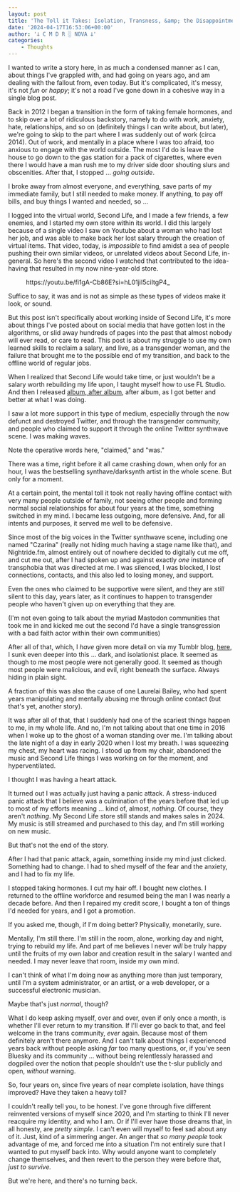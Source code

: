 ```yaml
---
layout: post
title: 'The Toll it Takes: Isolation, Transness, &amp; the Disappointment That Are Other People'
date: '2024-04-17T16:53:06+00:00'
author: '𐕣 C M D R ░ NOVA 𐕣'
categories:
    - Thoughts
---
```


<!-- wp:paragraph -->
<p>I wanted to write a story here, in as much a condensed manner as I can, about things I've grappled with, and had going on years ago, and am dealing with the fallout from, even today. But it's complicated, it's messy, it's not <em>fun</em> or <em>happy</em>; it's not a road I've gone down in a cohesive way in a single blog post.</p>
<!-- /wp:paragraph -->

<!-- wp:paragraph -->
<p>Back in 2012 I began a transition in the form of taking female hormones, and to skip over a lot of ridiculous backstory, namely to do with work, anxiety, hate, relationships, and so on (definitely things I can write about, but later), we're going to skip to the part where I was suddenly out of work (circa 2014). Out of work, and mentally in a place where I was too afraid, too anxious to engage with the world outside. The most I'd do is leave the house to go down to the gas station for a pack of cigarettes, where even there I would have a man rush me to my driver side door shouting slurs and obscenities. After that, I stopped ... <em>going outside</em>.</p>
<!-- /wp:paragraph -->

<!-- wp:paragraph -->
<p>I broke away from almost everyone, and everything, save parts of my immediate family, but I still needed to make money. If anything, to pay off bills, and buy things I wanted and needed, so ...</p>
<!-- /wp:paragraph -->

<!-- wp:paragraph -->
<p>I logged into the virtual world, Second Life, and I made a few friends, a few enemies, and I started my own store within its world. I did this largely because of a single video I saw on Youtube about a woman who had lost her job, and was able to make back her lost salary through the creation of virtual items. That video, today, is <em>impossible</em> to find amidst a sea of people pushing their own similar videos, or unrelated videos about Second Life, in-general. So here's the second video I watched that contributed to the idea-having that resulted in my now nine-year-old store.</p>
<!-- /wp:paragraph -->

<!-- wp:embed {"url":"https://youtu.be/fi1gA-Cb86E?si=hL01jiI5ciItgP4_","type":"video","providerNameSlug":"youtube","responsive":true,"className":"wp-embed-aspect-16-9 wp-has-aspect-ratio"} -->
<figure class="wp-block-embed is-type-video is-provider-youtube wp-block-embed-youtube wp-embed-aspect-16-9 wp-has-aspect-ratio"><div class="wp-block-embed__wrapper">
https://youtu.be/fi1gA-Cb86E?si=hL01jiI5ciItgP4_
</div></figure>
<!-- /wp:embed -->

<!-- wp:paragraph -->
<p>Suffice to say, it was and is not as simple as these types of videos make it look, or sound.</p>
<!-- /wp:paragraph -->

<!-- wp:paragraph -->
<p>But this post isn't specifically about working inside of Second Life, it's more about things I've posted about on social media that have gotten lost in the algorithms, or slid away hundreds of pages into the past that almost nobody will ever read, or care to read. This post is about my struggle to use my own learned skills to reclaim a salary, and live, as a transgender woman, and the failure that brought me to the possible end of my transition, and back to the offline world of regular jobs.</p>
<!-- /wp:paragraph -->

<!-- wp:paragraph -->
<p>When I realized that Second Life would take time, or just wouldn't be a salary worth rebuilding my life upon, I taught myself how to use FL Studio. And then I released <a href="https://eyeshadow2600fm.bandcamp.com" target="_blank" rel="noreferrer noopener">album, after album</a>, after album, as I got better and better at what I was doing.</p>
<!-- /wp:paragraph -->

<!-- wp:paragraph -->
<p>I saw a lot more support in this type of medium, especially through the now defunct and destroyed Twitter, and through the transgender community, and people who claimed to support it through the online Twitter synthwave scene. I was making waves.</p>
<!-- /wp:paragraph -->

<!-- wp:paragraph -->
<p>Note the operative words here, "claimed," and "was."</p>
<!-- /wp:paragraph -->

<!-- wp:paragraph -->
<p>There was a time, right before it all came crashing down, when only for an hour, I was the bestselling synthave/darksynth artist in the whole scene. But only for a moment.</p>
<!-- /wp:paragraph -->

<!-- wp:paragraph -->
<p>At a certain point, the mental toll it took not really having offline contact with very many people outside of family, not seeing other people and forming normal social relationships for about four years at the time, something switched in my mind. I became less outgoing, more defensive. And, for all intents and purposes, it served me well to be defensive.</p>
<!-- /wp:paragraph -->

<!-- wp:paragraph -->
<p>Since most of the big voices in the Twitter synthwave scene, including one named "Czarina" (really not hiding much having a stage name like that), and Nightride.fm, almost entirely out of nowhere decided to digitally cut me off, and cut me out, after I had spoken up and against exactly <em>one</em> instance of transphobia that was directed at me. I was silenced, I was blocked, I lost connections, contacts, and this also led to losing money, and support.</p>
<!-- /wp:paragraph -->

<!-- wp:paragraph -->
<p>Even the ones who claimed to be supportive were silent, and they are <em>still</em> silent to this day, years later, as it continues to happen to transgender people who haven't given up on everything that they are.</p>
<!-- /wp:paragraph -->

<!-- wp:paragraph -->
<p>(I'm not even going to talk about the myriad Mastodon communities that took me in and kicked me out the second I'd have a single transgression with a bad faith actor within their own communities)</p>
<!-- /wp:paragraph -->

<!-- wp:paragraph -->
<p>After all of that, which, I <em>have</em> given more detail on via my Tumblr blog, <a href="https://www.tumblr.com/nova-astral/728111672133353472/we-have-to-talk-about-the-abusive-evil-people-in?source=share" target="_blank" rel="noreferrer noopener">here</a>, I sunk even deeper into this ... dark, and isolationist place. It seemed as though to me most people were not generally good. It seemed as though most people were malicious, and evil, right beneath the surface. Always hiding in plain sight.</p>
<!-- /wp:paragraph -->

<!-- wp:paragraph -->
<p>A fraction of this was also the cause of one Laurelai Bailey, who had spent years manipulating and mentally abusing me through online contact (but that's yet, another story).</p>
<!-- /wp:paragraph -->

<!-- wp:paragraph -->
<p>It was after all of that, that I suddenly had one of the scariest things happen to me, in my whole life. And no, I'm not talking about that one time in 2016 when I woke up to the ghost of a woman standing over me. I'm talking about the late night of a day in early 2020 when I lost my breath. I was squeezing my chest, my heart was racing. I stood up from my chair, abandoned the music and Second Life things I was working on for the moment, and hyperventilated.</p>
<!-- /wp:paragraph -->

<!-- wp:paragraph -->
<p>I thought I was having a heart attack.</p>
<!-- /wp:paragraph -->

<!-- wp:paragraph -->
<p>It turned out I was actually just having a panic attack. A stress-induced panic attack that I believe was a culmination of the years before that led up to most of my efforts meaning ... kind of, almost, <em>nothing</em>. Of course, they aren't <em>nothing</em>. My Second Life store still stands and makes sales in 2024. My music is still streamed and purchased to this day, and I'm still working on new music.</p>
<!-- /wp:paragraph -->

<!-- wp:paragraph -->
<p>But that's not the end of the story.</p>
<!-- /wp:paragraph -->

<!-- wp:paragraph -->
<p>After I had that panic attack, again, something inside my mind just clicked. Something had to change. I had to shed myself of the fear and the anxiety, and I had to fix my life.</p>
<!-- /wp:paragraph -->

<!-- wp:paragraph -->
<p>I stopped taking hormones. I cut my hair off. I bought new clothes. I returned to the offline workforce and resumed being the man I was nearly a decade before. And then I repaired my credit score, I bought a ton of things I'd needed for years, and I got a promotion.</p>
<!-- /wp:paragraph -->

<!-- wp:paragraph -->
<p>If you asked me, though, if I'm doing better? Physically, monetarily, sure.</p>
<!-- /wp:paragraph -->

<!-- wp:paragraph -->
<p>Mentally, I'm still there. I'm still in the room, alone, working day and night, trying to rebuild my life. And part of me believes I never <em>will</em> be truly happy until the fruits of my own labor and creation result in the salary I wanted and needed. I may never leave that room, inside my own mind.</p>
<!-- /wp:paragraph -->

<!-- wp:paragraph -->
<p>I can't think of what I'm doing now as anything more than just temporary, until I'm a system administrator, or an artist, or a web developer, or a successful electronic musician.</p>
<!-- /wp:paragraph -->

<!-- wp:paragraph -->
<p>Maybe that's just <em>normal</em>, though?</p>
<!-- /wp:paragraph -->

<!-- wp:paragraph -->
<p>What I do keep asking myself, over and over, even if only once a month, is whether I'll ever return to my transition. If I'll ever go back to that, and feel welcome in the trans community, <em>ever</em> again. Because most of them definitely aren't there anymore. And I can't talk about things I experienced years back without people asking <em>far</em> too many questions, or, if you've seen Bluesky and its community ... without being relentlessly harassed and dogpiled over the notion that people shouldn't use the t-slur publicly and open, <em>without</em> warning.</p>
<!-- /wp:paragraph -->

<!-- wp:paragraph -->
<p>So, four years on, since five years of near complete isolation, have things improved? Have they taken a heavy toll? </p>
<!-- /wp:paragraph -->

<!-- wp:paragraph -->
<p>I couldn't really tell you, to be honest. I've gone through five different reinvented versions of myself since 2020, and I'm starting to think I'll never reacquire my identity, and who I am. Or if I'll ever have those dreams that, in all honesty, are <em>pretty simple</em>. I can't even will myself to feel sad about any of it. Just, kind of a simmering anger. An anger that <em>so many people</em> took advantage of me, and forced me into a situation I'm not entirely sure that I wanted to put myself back into. Why would anyone want to completely change themselves, and then revert to the person they were before that, <em>just to survive.</em></p>
<!-- /wp:paragraph -->

<!-- wp:paragraph -->
<p>But we're here, and there's no turning back.</p>
<!-- /wp:paragraph -->